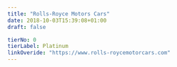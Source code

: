 ```yaml
---
title: "Rolls-Royce Motors Cars"
date: 2018-10-03T15:39:08+01:00
draft: false

tierNo: 0
tierLabel: Platinum
linkOveride: "https://www.rolls-roycemotorcars.com"
---
```


